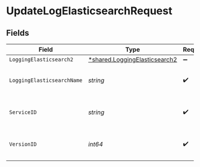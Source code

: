 # UpdateLogElasticsearchRequest


## Fields

| Field                                                                         | Type                                                                          | Required                                                                      | Description                                                                   | Example                                                                       |
| ----------------------------------------------------------------------------- | ----------------------------------------------------------------------------- | ----------------------------------------------------------------------------- | ----------------------------------------------------------------------------- | ----------------------------------------------------------------------------- |
| `LoggingElasticsearch2`                                                       | [*shared.LoggingElasticsearch2](../../models/shared/loggingelasticsearch2.md) | :heavy_minus_sign:                                                            | N/A                                                                           |                                                                               |
| `LoggingElasticsearchName`                                                    | *string*                                                                      | :heavy_check_mark:                                                            | The name for the real-time logging configuration.                             | test-log-endpoint                                                             |
| `ServiceID`                                                                   | *string*                                                                      | :heavy_check_mark:                                                            | Alphanumeric string identifying the service.                                  | SU1Z0isxPaozGVKXdv0eY                                                         |
| `VersionID`                                                                   | *int64*                                                                       | :heavy_check_mark:                                                            | Integer identifying a service version.                                        | 1                                                                             |